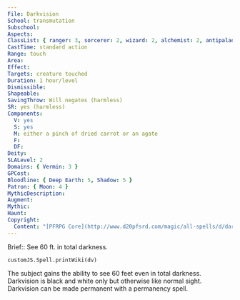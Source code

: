 ```yaml
---
File: Darkvision
School: transmutation
Subschool: 
Aspects: 
ClassList: { ranger: 3, sorcerer: 2, wizard: 2, alchemist: 2, antipaladin: 2, occultist: 2, psychic: 2, medium: 2 }
CastTime: standard action
Range: touch
Area: 
Effect: 
Targets: creature touched
Duration: 1 hour/level
Dismissible: 
Shapeable: 
SavingThrow: Will negates (harmless)
SR: yes (harmless)
Components:
  V: yes
  S: yes
  M: either a pinch of dried carrot or an agate
  F: 
  DF: 
Deity: 
SLALevel: 2
Domains: { Vermin: 3 }
GPCost: 
Bloodline: { Deep Earth: 5, Shadow: 5 }
Patron: { Moon: 4 }
MythicDescription: 
Augment: 
Mythic: 
Haunt: 
Copyright:
  Content: "[PFRPG Core](http://www.d20pfsrd.com/magic/all-spells/d/darkvision)"
---
```

Brief:: See 60 ft. in total darkness.

```dataviewjs
customJS.Spell.printWiki(dv)
```

The subject gains the ability to see 60 feet even in total darkness. Darkvision is black and white only but otherwise like normal sight. Darkvision can be made permanent with a permanency spell.
